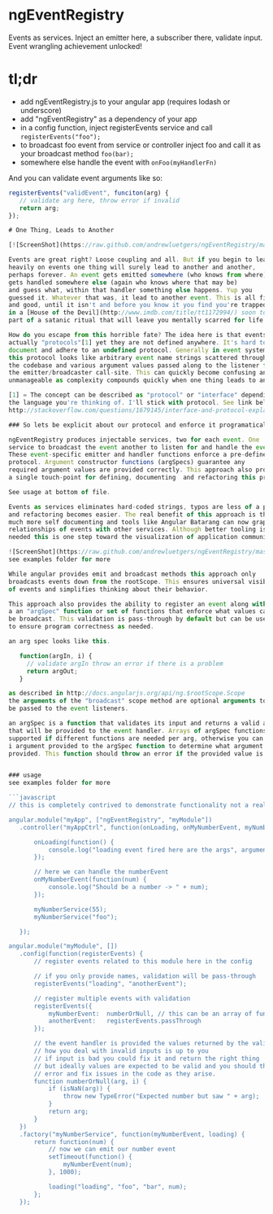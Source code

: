 ngEventRegistry
===============

Events as services. Inject an emitter here, a subscriber there, validate input. Event wrangling achievement unlocked!

# tl;dr

- add ngEventRegistry.js to your angular app (requires lodash or underscore)
- add "ngEventRegistry" as a dependency of your app
- in a config function, inject registerEvents service and call `registerEvents("foo");`
- to broadcast foo event from service or controller inject foo and call it as your broadcast method `foo(bar);`
- somewhere else handle the event with `onFoo(myHandlerFn)`

And you can validate event arguments like so:

 ```javascript
registerEvents("validEvent", funciton(arg) {
	// validate arg here, throw error if invalid
	return arg;
});

# One Thing, Leads to Another

[![ScreenShot](https://raw.github.com/andrewluetgers/ngEventRegistry/master/img/oneThing.jpg)](http://youtu.be/UMMnJm1PYOE)

Events are great right? Loose coupling and all. But if you begin to lean
heavily on events one thing will surely lead to another and another,
perhaps forever. An event gets emitted somewhere (who knows from where)
gets handled somewhere else (again who knows where that may be)
and guess what, within that handler something else happens. Yup you
guessed it. Whatever that was, it lead to another event. This is all fine
and good, until it isn't and before you know it you find you're trapped
in a [House of the Devil](http://www.imdb.com/title/tt1172994/) soon to be
part of a satanic ritual that will leave you mentally scarred for life.

How do you escape from this horrible fate? The idea here is that events are
actually "protocols"[1] yet they are not defined anywhere. It's hard to
document and adhere to an undefined protocol. Generally in event systems
this protocol looks like arbitrary event name strings scattered throughout
the codebase and various argument values passed along to the listener from
the emitter/broadcaster call-site. This can quickly become confusing and
unmanageable as complexity compounds quickly when one thing leads to another.

[1] = The concept can be described as "protocol" or "interface" depending on
the language you're thinking of. I'll stick with protocol. See link below:
http://stackoverflow.com/questions/1679145/interface-and-protocol-explanation

### So lets be explicit about our protocol and enforce it programatically.

ngEventRegistry produces injectable services, two for each event. One
service to broadcast the event another to listen for and handle the event.
These event-specific emitter and handler functions enforce a pre-defined
protocol. Argument constructor functions (argSpecs) guarantee any
required argument values are provided correctly. This approach also provides
a single touch-point for defining, documenting  and refactoring this protocol.

See usage at bottom of file.

Events as services eliminates hard-coded strings, typos are less of a problem
and refactoring becomes easier. The real benefit of this approach is that it is
much more self documenting and tools like Angular Batarang can now graph the
relationships of events with other services. Although better tooling is still
needed this is one step toward the visualization of application communication.

![ScreenShot](https://raw.github.com/andrewluetgers/ngEventRegistry/master/img/batarang.jpg)
see examples folder for more

While angular provides emit and broadcast methods this approach only
broadcasts events down from the rootScope. This ensures universal visibility
of events and simplifies thinking about their behavior.

This approach also provides the ability to register an event along with
a an "argSpec" function or set of functions that enforce what values can
be broadcast. This validation is pass-through by default but can be used
to ensure program correctness as needed.

an arg spec looks like this.

	function(argIn, i) {
	  // validate argIn throw an error if there is a problem
	  return argOut;
	}

as described in http://docs.angularjs.org/api/ng.$rootScope.Scope
the arguments of the "broadcast" scope method are optional arguments to
be passed to the event listeners.

an argSpec is a function that validates its input and returns a valid arg
that will be provided to the event handler. Arrays of argSpec functions are
supported if different functions are needed per arg, otherwise you can use the
i argument provided to the argSpec function to determine what argument is being
provided. This function should throw an error if the provided value is unexpected.


### usage
see examples folder for more

 ```javascript
// this is completely contrived to demonstrate functionality not a real use case, sorry.

angular.module("myApp", ["ngEventRegistry", "myModule"])
	.controller("myAppCtrl", function(onLoading, onMyNumberEvent, myNumberService) {

		onLoading(function() {
			console.log("loading event fired here are the args", arguments);
		});

		// here we can handle the numberEvent
		onMyNumberEvent(function(num) {
			console.log("Should be a number -> " + num);
		});

		myNumberService(55);
		myNumberService("foo");

	});

angular.module("myModule", [])
	.config(function(registerEvents) {
		// register events related to this module here in the config

		// if you only provide names, validation will be pass-through
		registerEvents("loading", "anotherEvent");

		// register multiple events with validation
		registerEvents({
			myNumberEvent:  numberOrNull, // this can be an array of functions, one for each arg passed in
			anotherEvent:   registerEvents.passThrough
		});

		// the event handler is provided the values returned by the validation functions
		// how you deal with invalid inputs is up to you
		// if input is bad you could fix it and return the right thing
		// but ideally values are expected to be valid and you should throw an
		// error and fix issues in the code as they arise.
		function numberOrNull(arg, i) {
			if (isNaN(arg)) {
				throw new TypeError("Expected number but saw " + arg);
			}
			return arg;
		}
	})
	.factory("myNumberService", function(myNumberEvent, loading) {
		return function(num) {
			// now we can emit our number event
			setTimeout(function() {
				myNumberEvent(num);
			}, 1000);

			loading("loading", "foo", "bar", num);
		};
	});
